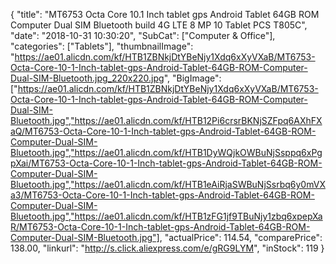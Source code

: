 {
	"title": "MT6753 Octa Core 10.1 Inch tablet gps Android Tablet 64GB ROM Computer Dual SIM Bluetooth build 4G LTE 8 MP 10 Tablet PCS T805C",
	"date": "2018-10-31 10:30:20",
	"SubCat": ["Computer & Office"],
	"categories": ["Tablets"],
	"thumbnailImage": "https://ae01.alicdn.com/kf/HTB1ZBNkjDtYBeNjy1Xdq6xXyVXaB/MT6753-Octa-Core-10-1-Inch-tablet-gps-Android-Tablet-64GB-ROM-Computer-Dual-SIM-Bluetooth.jpg_220x220.jpg",
	"BigImage": ["https://ae01.alicdn.com/kf/HTB1ZBNkjDtYBeNjy1Xdq6xXyVXaB/MT6753-Octa-Core-10-1-Inch-tablet-gps-Android-Tablet-64GB-ROM-Computer-Dual-SIM-Bluetooth.jpg","https://ae01.alicdn.com/kf/HTB12Pi6crsrBKNjSZFpq6AXhFXaQ/MT6753-Octa-Core-10-1-Inch-tablet-gps-Android-Tablet-64GB-ROM-Computer-Dual-SIM-Bluetooth.jpg","https://ae01.alicdn.com/kf/HTB1DyWQjkOWBuNjSsppq6xPgpXai/MT6753-Octa-Core-10-1-Inch-tablet-gps-Android-Tablet-64GB-ROM-Computer-Dual-SIM-Bluetooth.jpg","https://ae01.alicdn.com/kf/HTB1eAiRjaSWBuNjSsrbq6y0mVXa3/MT6753-Octa-Core-10-1-Inch-tablet-gps-Android-Tablet-64GB-ROM-Computer-Dual-SIM-Bluetooth.jpg","https://ae01.alicdn.com/kf/HTB1zFG1jf9TBuNjy1zbq6xpepXaR/MT6753-Octa-Core-10-1-Inch-tablet-gps-Android-Tablet-64GB-ROM-Computer-Dual-SIM-Bluetooth.jpg"],
	"actualPrice": 114.54,
	"comparePrice": 138.00,
	"linkurl": "http://s.click.aliexpress.com/e/gRG9LYM",
	"inStock": 119
}
